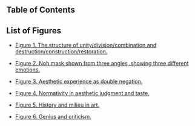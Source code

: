 <h2 id="toc">Table of Contents</h2>
<toc />

<h2 class="roman">List of Figures</h2>

* [Figure 1. The structure of unity/division/combination and destruction/construction/restoration.](#fig1)

* [Figure 2. Noh mask shown from three angles, showing three different emotions.](#fig2)

* [Figure 3. Aesthetic experience as double negation.](#fig3)

* [Figure 4. Normativity in aesthetic judgment and taste.](#fig4)

* [Figure 5. History and milieu in art.](#fig5)

* [Figure 6. Genius and criticism.](#fig6)